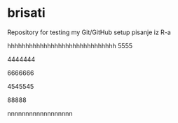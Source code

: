 # brisati
Repository for testing my Git/GitHub setup
pisanje iz R-a

hhhhhhhhhhhhhhhhhhhhhhhhhhhhhh
5555

4444444



6666666


4545545


88888


nnnnnnnnnnnnnnnnnn

